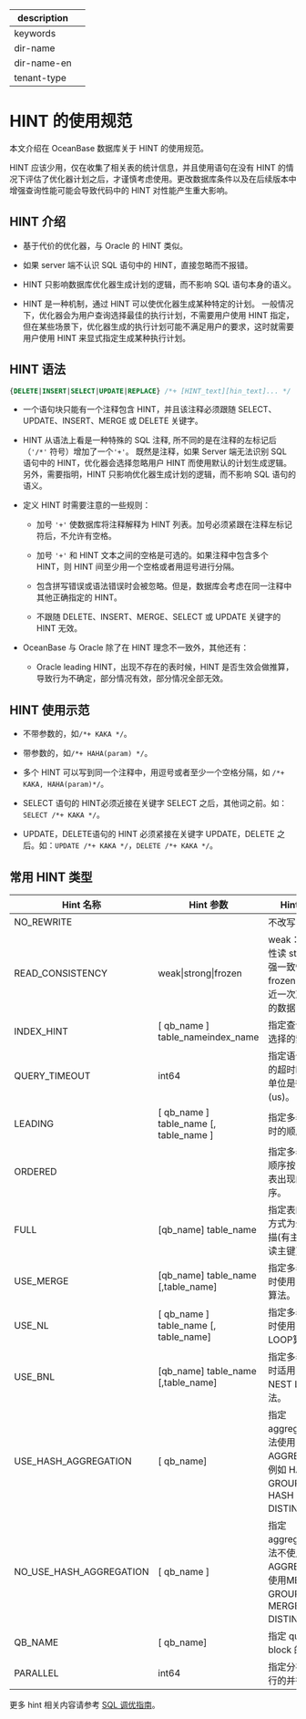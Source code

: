 |description||
|---|---|
|keywords||
|dir-name||
|dir-name-en||
|tenant-type||

# HINT 的使用规范

本文介绍在 OceanBase 数据库关于 HINT 的使用规范。

HINT 应该少用，仅在收集了相关表的统计信息，并且使用语句在没有 HINT 的情况下评估了优化器计划之后，才谨慎考虑使用。更改数据库条件以及在后续版本中增强查询性能可能会导致代码中的 HINT 对性能产生重大影响。

## HINT 介绍

* 基于代价的优化器，与 Oracle 的 HINT 类似。

* 如果 server 端不认识 SQL 语句中的 HINT，直接忽略而不报错。

* HINT 只影响数据库优化器生成计划的逻辑，而不影响 SQL 语句本身的语义。

* HINT 是一种机制，通过 HINT 可以使优化器生成某种特定的计划。 一般情况下，优化器会为用户查询选择最佳的执行计划，不需要用户使用 HINT 指定，但在某些场景下，优化器生成的执行计划可能不满足用户的要求，这时就需要用户使用 HINT 来显式指定生成某种执行计划。

## HINT 语法

```sql
{DELETE|INSERT|SELECT|UPDATE|REPLACE} /*+ [HINT_text][hin_text]... */ 
```

* 一个语句块只能有一个注释包含 HINT，并且该注释必须跟随 SELECT、UPDATE、INSERT、MERGE 或 DELETE 关键字。

* HINT 从语法上看是一种特殊的 SQL 注释, 所不同的是在注释的左标记后（`'/*'` 符号）增加了一个`'+'`。 既然是注释，如果 Server 端无法识别 SQL 语句中的 HINT，优化器会选择忽略用户 HINT 而使用默认的计划生成逻辑。另外，需要指明，HINT 只影响优化器生成计划的逻辑，而不影响 SQL 语句的语义。

* 定义 HINT 时需要注意的一些规则：

  * 加号 `'+'` 使数据库将注释解释为 HINT 列表。加号必须紧跟在注释左标记符后，不允许有空格。

  * 加号 `'+'` 和 HINT 文本之间的空格是可选的。如果注释中包含多个 HINT，则 HINT 间至少用一个空格或者用逗号进行分隔。

  * 包含拼写错误或语法错误时会被忽略。但是，数据库会考虑在同一注释中其他正确指定的 HINT。

  * 不跟随 DELETE、INSERT、MERGE、SELECT 或 UPDATE 关键字的 HINT 无效。

* OceanBase 与 Oracle 除了在 HINT 理念不一致外，其他还有：

  * Oracle leading HINT，出现不存在的表时候，HINT 是否生效会做推算，导致行为不确定，部分情况有效，部分情况全部无效。

## HINT 使用示范

* 不带参数的，如`/*+ KAKA */`。

* 带参数的，如`/*+ HAHA(param) */`。

* 多个 HINT 可以写到同一个注释中，用逗号或者至少一个空格分隔，如 `/*+ KAKA, HAHA(param)*/`。

* SELECT 语句的 HINT必须近接在关键字 SELECT 之后，其他词之前。如：`SELECT /*+ KAKA */`。

* UPDATE，DELETE语句的 HINT 必须紧接在关键字 UPDATE，DELETE 之后。如：`UPDATE /*+ KAKA */`，`DELETE /*+ KAKA */`。

## 常用 HINT 类型

|       **Hint 名称**       |                      **Hint 参数**                      |                                **Hint 语义**                                 |
|-------------------------|-------------------------------------------------------|----------------------------------------------------------------------------|
| NO_REWRITE              |                                                       | 不改写 SQL。                                                                   |
| READ_CONSISTENCY        | weak\|strong\|frozen | weak：弱一致性读 strong：强一致性读 frozen：读最近一次冻结点的数据 |
| INDEX_HINT              | \[ qb_name \] table_nameindex_name               | 指定查询表时选择的索引。                                                               |
| QUERY_TIMEOUT           | int64                                               | 指定语句执行的超时时间，单位是微秒(us)。                                                     |
| LEADING                 | \[ qb_name \] table_name  \[, table_name \] | 指定多表连接时的顺序。                                                                |
| ORDERED                 |                                                       | 指定多表连接顺序按 SQL 中表出现的顺序。                                                     |
| FULL                    | \[qb_name\] table_name                              | 指定表的访问方式为全表扫描(有主键时会读主键)。                                                   |
| USE_MERGE               | \[qb_name\] table_name \[,table_name\]      | 指定多表连接时使用 MERGE 算法。                                                        |
| USE_NL                  | \[ qb_name \] table_name \[, table_name\]     | 指定多表连接时使用 NEST LOOP算法。                                                     |
| USE_BNL                 | \[qb_name\] table_name \[,table_name\]             | 指定多表连接时适用 BLOCK NEST LOOP 算法。                                              |
| USE_HASH_AGGREGATION    | \[ qb_name\]                                       | 指定 aggregate 方法使用 HASH AGGREGATE，例如 HASH GROUP BY，HASH DISTINCT。           |
| NO_USE_HASH_AGGREGATION | \[ qb_name \]                                       | 指定 aggregate 方法不使用HASH AGGREGATE，使用MERGE GROUP BY，MERGE DISTINCT 。         |
| QB_NAME                 | \[ qb_name\]                                       | 指定 query block 的名称。                                                        |
| PARALLEL                | int64                                              | 指定分布式执行的并行度。                                                               |

更多 hint 相关内容请参考 [SQL 调优指南](../../../1000.performance-tuning-guide/500.sql-optimization/400.sql-optimization/100.overview-of-sql-optimization.md)。

